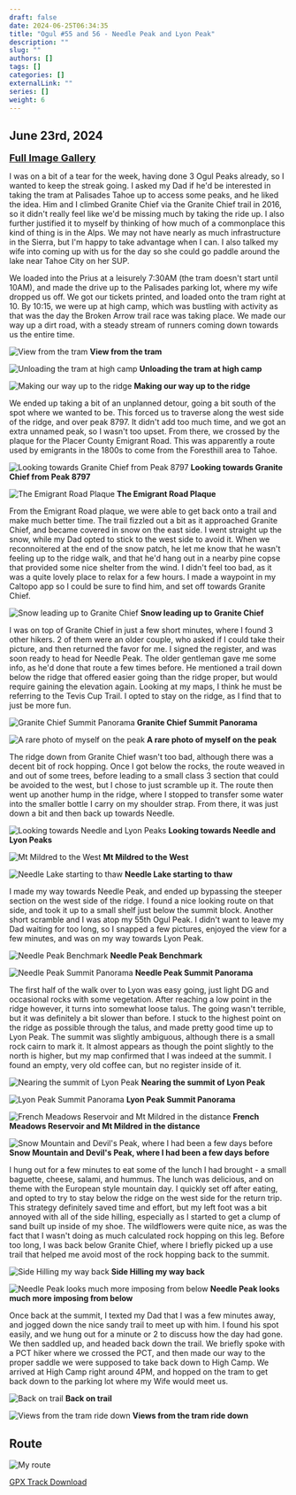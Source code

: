 ```yaml
---
draft: false
date: 2024-06-25T06:34:35
title: "Ogul #55 and 56 - Needle Peak and Lyon Peak"
description: ""
slug: ""
authors: []
tags: []
categories: []
externalLink: ""
series: []
weight: 6
---
```

## June 23rd, 2024

<a href="../galleries/needle-lyon-gallery/"><font size="4"><b>Full Image Gallery</b></font></a>

I was on a bit of a tear for the week, having done 3 Ogul Peaks already, so I wanted to keep the streak going. I asked my Dad if he'd be interested in taking the tram at Palisades Tahoe up to access some peaks, and he liked the idea. Him and I climbed Granite Chief via the Granite Chief trail in 2016, so it didn't really feel like we'd be missing much by taking the ride up. I also further justified it to myself by thinking of how much of a commonplace this kind of thing is in the Alps. We may not have nearly as much infrastructure in the Sierra, but I'm happy to take advantage when I can. I also talked my wife into coming up with us for the day so she could go paddle around the lake near Tahoe City on her SUP. 

We loaded into the Prius at a leisurely 7:30AM (the tram doesn't start until 10AM), and made the drive up to the Palisades parking lot, where my wife dropped us off. We got our tickets printed, and loaded onto the tram right at 10. By 10:15, we were up at high camp, which was bustling with activity as that was the day the Broken Arrow trail race was taking place. We made our way up a dirt road, with a steady stream of runners coming down towards us the entire time. 

![View from the tram](https://s3.us-west-1.wasabisys.com/web-assets/needle-lyon-6-23-24/PXL_20240623_170618819.jpg?classes=shadow)
**View from the tram**

![Unloading the tram at high camp](https://s3.us-west-1.wasabisys.com/web-assets/needle-lyon-6-23-24/PXL_20240623_171301977.jpg?classes=shadow)
**Unloading the tram at high camp**

![Making our way up to the ridge](https://s3.us-west-1.wasabisys.com/web-assets/needle-lyon-6-23-24/PXL_20240623_174215088.jpg?classes=shadow)
**Making our way up to the ridge**

We ended up taking a bit of an unplanned detour, going a bit south of the spot where we wanted to be. This forced us to traverse along the west side of the ridge, and over peak 8797. It didn't add too much time, and we got an extra unnamed peak, so I wasn't too upset. From there, we crossed by the plaque for the Placer County Emigrant Road. This was apparently a route used by emigrants in the 1800s to come from the Foresthill area to Tahoe.

![Looking towards Granite Chief from Peak 8797](https://s3.us-west-1.wasabisys.com/web-assets/needle-lyon-6-23-24/PXL_20240623_180514742.jpg?classes=shadow)
**Looking towards Granite Chief from Peak 8797**

![The Emigrant Road Plaque](https://s3.us-west-1.wasabisys.com/web-assets/needle-lyon-6-23-24/PXL_20240623_181633676.jpg?classes=shadow)
**The Emigrant Road Plaque**

From the Emigrant Road plaque, we were able to get back onto a trail and make much better time. The trail fizzled out a bit as it approached Granite Chief, and became covered in snow on the east side. I went straight up the snow, while my Dad opted to stick to the west side to avoid it. When we reconnoitered at the end of the snow patch, he let me know that he wasn't feeling up to the ridge walk, and that he'd hang out in a nearby pine copse that provided some nice shelter from the wind. I didn't feel too bad, as it was a quite lovely place to relax for a few hours. I made a waypoint in my Caltopo app so I could be sure to find him, and set off towards Granite Chief. 

![Snow leading up to Granite Chief](https://s3.us-west-1.wasabisys.com/web-assets/needle-lyon-6-23-24/PXL_20240623_185004619.jpg?classes=shadow)
**Snow leading up to Granite Chief**

I was on top of Granite Chief in just a few short minutes, where I found 3 other hikers. 2 of them were an older couple, who asked if I could take their picture, and then returned the favor for me. I signed the register, and was soon ready to head for Needle Peak. The older gentleman gave me some info, as he'd done that route a few times before. He mentioned a trail down below the ridge that offered easier going than the ridge proper, but would require gaining the elevation again. Looking at my maps, I think he must be referring to the Tevis Cup Trail. I opted to stay on the ridge, as I find that to just be more fun.

![Granite Chief Summit Panorama](https://s3.us-west-1.wasabisys.com/web-assets/needle-lyon-6-23-24/PXL_20240623_190437341.PANO.jpg?classes=shadow)
**Granite Chief Summit Panorama**

![A rare photo of myself on the peak](https://s3.us-west-1.wasabisys.com/web-assets/needle-lyon-6-23-24/PXL_20240623_190518365.MP.jpg?classes=shadow)
**A rare photo of myself on the peak**

The ridge down from Granite Chief wasn't too bad, although there was a decent bit of rock hopping. Once I got below the rocks, the route weaved in and out of some trees, before leading to a small class 3 section that could be avoided to the west, but I chose to just scramble up it. The route then went up another hump in the ridge, where I stopped to transfer some water into the smaller bottle I carry on my shoulder strap. From there, it was just down a bit and then back up towards Needle.

![Looking towards Needle and Lyon Peaks](https://s3.us-west-1.wasabisys.com/web-assets/needle-lyon-6-23-24/PXL_20240623_191044440.jpg?classes=shadow)
**Looking towards Needle and Lyon Peaks**

![Mt Mildred to the West](https://s3.us-west-1.wasabisys.com/web-assets/needle-lyon-6-23-24/PXL_20240623_193025871.jpg?classes=shadow)
**Mt Mildred to the West**

![Needle Lake starting to thaw](https://s3.us-west-1.wasabisys.com/web-assets/needle-lyon-6-23-24/PXL_20240623_193414332.jpg?classes=shadow)
**Needle Lake starting to thaw**

I made my way towards Needle Peak, and ended up bypassing the steeper section on the west side of the ridge. I found a nice looking route on that side, and took it up to a small shelf just below the summit block. Another short scramble and I was atop my 55th Ogul Peak. I didn't want to leave my Dad waiting for too long, so I snapped a few pictures, enjoyed the view for a few minutes, and was on my way towards Lyon Peak.

![Needle Peak Benchmark](https://s3.us-west-1.wasabisys.com/web-assets/needle-lyon-6-23-24/PXL_20240623_195539421.jpg?classes=shadow)
**Needle Peak Benchmark**

![Needle Peak Summit Panorama](https://s3.us-west-1.wasabisys.com/web-assets/needle-lyon-6-23-24/PXL_20240623_195620127.PANO.jpg?classes=shadow)
**Needle Peak Summit Panorama**

The first half of the walk over to Lyon was easy going, just light DG and occasional rocks with some vegetation. After reaching a low point in the ridge however, it turns into somewhat loose talus. The going wasn't terrible, but it was definitely a bit slower than before. I stuck to the highest point on the ridge as possible through the talus, and made pretty good time up to Lyon Peak. The summit was slightly ambiguous, although there is a small rock cairn to mark it. It almost appears as though the point slightly to the north is higher, but my map confirmed that I was indeed at the summit. I found an empty, very old coffee can, but no register inside of it. 

![Nearing the summit of Lyon Peak](https://s3.us-west-1.wasabisys.com/web-assets/needle-lyon-6-23-24/PXL_20240623_202912697.jpg?classes=shadow)
**Nearing the summit of Lyon Peak**

![Lyon Peak Summit Panorama](https://s3.us-west-1.wasabisys.com/web-assets/needle-lyon-6-23-24/PXL_20240623_203532544.PANO.jpg?classes=shadow)
**Lyon Peak Summit Panorama**

![French Meadows Reservoir and Mt Mildred in the distance](https://s3.us-west-1.wasabisys.com/web-assets/needle-lyon-6-23-24/PXL_20240623_203538534.jpg?classes=shadow)
**French Meadows Reservoir and Mt Mildred in the distance**

![Snow Mountain and Devil's Peak, where I had been a few days before](https://s3.us-west-1.wasabisys.com/web-assets/needle-lyon-6-23-24/PXL_20240623_203543695.jpg?classes=shadow)
**Snow Mountain and Devil's Peak, where I had been a few days before**

I hung out for a few minutes to eat some of the lunch I had brought - a small baguette, cheese, salami, and hummus. The lunch was delicious, and on theme with the European style mountain day. I quickly set off after eating, and opted to try to stay below the ridge on the west side for the return trip. This strategy definitely saved time and effort, but my left foot was a bit annoyed with all of the side hilling, especially as I started to get a clump of sand built up inside of my shoe. The wildflowers were quite nice, as was the fact that I wasn't doing as much calculated rock hopping on this leg. Before too long, I was back below Granite Chief, where I briefly picked up a use trail that helped me avoid most of the rock hopping back to the summit. 

![Side Hilling my way back](https://s3.us-west-1.wasabisys.com/web-assets/needle-lyon-6-23-24/PXL_20240623_210425408.jpg?classes=shadow)
**Side Hilling my way back**

![Needle Peak looks much more imposing from below](https://s3.us-west-1.wasabisys.com/web-assets/needle-lyon-6-23-24/PXL_20240623_211726343.jpg?classes=shadow)
**Needle Peak looks much more imposing from below**

Once back at the summit, I texted my Dad that I was a few minutes away, and jogged down the nice sandy trail to meet up with him. I found his spot easily, and we hung out for a minute or 2 to discuss how the day had gone. We then saddled up, and headed back down the trail. We briefly spoke with a PCT hiker where we crossed the PCT, and then made our way to the proper saddle we were supposed to take back down to High Camp. We arrived at High Camp right around 4PM, and hopped on the tram to get back down to the parking lot where my Wife would meet us.

![Back on trail](https://s3.us-west-1.wasabisys.com/web-assets/needle-lyon-6-23-24/PXL_20240623_222305586.jpg?classes=shadow)
**Back on trail**

![Views from the tram ride down](https://s3.us-west-1.wasabisys.com/web-assets/needle-lyon-6-23-24/PXL_20240623_230551808.jpg?classes=shadow)
**Views from the tram ride down**

## Route
![My route](https://s3.us-west-1.wasabisys.com/web-assets/needle-lyon-6-23-24/needle-lyon_route.jpg?classes=shadow)

[GPX Track Download](https://s3.us-west-1.wasabisys.com/web-assets/needle-lyon-6-23-24/needle-lyon_route_route.gpx)